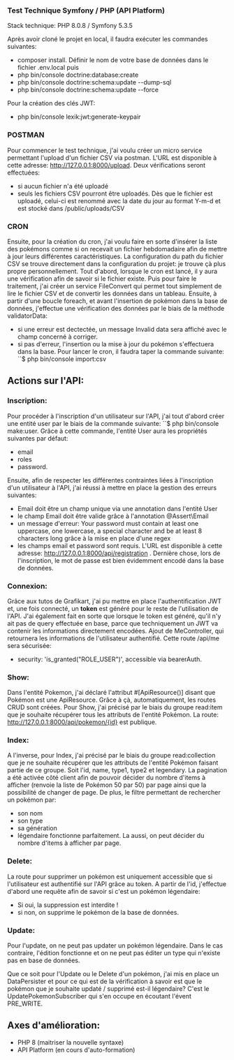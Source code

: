 ### Test Technique Symfony / PHP (API Platform)

Stack technique: PHP 8.0.8 / Symfony 5.3.5

Après avoir cloné le projet en local, il faudra exécuter les commandes suivantes:
 - composer install.
Définir le nom de votre base de données dans le fichier .env.local puis
 - php bin/console doctrine:database:create
 - php bin/console doctrine:schema:update --dump-sql
 - php bin/console doctrine:schema:update --force

Pour la création des clés JWT:
 - php bin/console lexik:jwt:generate-keypair 

### POSTMAN

Pour commencer le test technique, j'ai voulu créer un micro service permettant l'upload d'un fichier CSV via postman.
L'URL est disponible à cette adresse: http://127.0.0.1:8000/upload.
Deux vérifications seront effectuées:
 - si aucun fichier n'a été uploadé
 - seuls les fichiers CSV pourront être uploadés.
Dès que le fichier est uploadé, celui-ci est renommé avec la date du jour au format Y-m-d et est stocké dans /public/uploads/CSV

### CRON

Ensuite, pour la création du cron, j'ai voulu faire en sorte d'insérer la liste des pokémons comme si on recevait un fichier hebdomadaire afin de mettre à jour leurs différentes caractéristiques.
La configuration du path du fichier CSV se trouve directement dans la configuration du projet: je trouve çà plus propre personnellement.
Tout d'abord, lorsque le cron est lancé, il y aura une vérification afin de savoir si le fichier existe.
Puis pour faire le traitement, j'ai créer un service FileConvert qui permet tout simplement de lire le fichier CSV et de convertir les données dans un tableau.
Ensuite, à partir d'une boucle foreach, et avant l'insertion de pokémon dans la base de données, j'effectue une vérification des données par le biais de la méthode validatorData:
 - si une erreur est dectectée, un message Invalid data sera affiché avec le champ concerné à corriger.
 - si pas d'erreur, l'insertion ou la mise à jour du pokémon s'effectuera dans la base.
Pour lancer le cron, il faudra taper la commande suivante:
``$ php bin/console import:csv

## Actions sur l'API:
### Inscription:

Pour procéder à l'inscription d'un utilisateur sur l'API, j'ai tout d'abord créer une entité user par le biais de la commande suivante:
``$ php bin/console make:user.
Grâce à cette commande, l'entité User aura les propriétés suivantes par défaut:
- email
- roles
- password.

Ensuite, afin de respecter les différentes contraintes liées à l'inscription d'un utilisateur à l'API, j'ai réussi à mettre en place la gestion des erreurs suivantes:
 - Email doit être un champ unique via une annotation dans l'entité User
 - le champ Email doit être valide grâce à l'annotation @Assert\Email
 - un message d'erreur: Your password must contain at least one uppercase, one lowercase, a special character and be at least 8 characters long grâce à la mise en place d'une regex
 - les champs email et password sont requis.
L'URL est disponible à cette adresse: http://127.0.0.1:8000/api/registration .
Dernière chose, lors de l'inscription, le mot de passe est bien évidemment encodé dans la base de données.

### Connexion:

Grâce aux tutos de Grafikart, j'ai pu mettre en place l'authentification JWT et, une fois connecté, un **token** est généré pour le reste de l'utilisation de l'API.
J'ai également fait en sorte que lorsque le token est généré, qu'il n'y ait pas de query effectuée en base, parce que techniquement un JWT va contenir les informations directement encodées.
Ajout de MeController, qui retournera les informations de l'utilisateur authentifié.
Cette route /api/me sera sécurisée:
 - security: 'is_granted("ROLE_USER")', accessible via bearerAuth.
 
### Show:

Dans l'entité Pokemon, j'ai déclaré l'attribut #[ApiResource()] disant que Pokémon est une ApiResource.
Grâce à çà, automatiquement, les routes CRUD sont créées.
Pour Show, j'ai précisé par le biais du groupe read:item que je souhaite récupérer tous les attributs de l'entité Pokémon.
La route: http://127.0.0.1:8000/api/pokemon/{id} est publique.

### Index:

A l'inverse, pour Index, j'ai précisé par le biais du groupe read:collection que je ne souhaite récupérer que les attributs de l'entité Pokémon faisant partie de ce groupe.
Soit l'id, name, type1, type2 et legendary.
La pagination a été activée côté client afin de pouvoir décider du nombre d'items à afficher (renvoie la liste de Pokémon 50 par 50) par page ainsi que la possibilité de changer de page.
De plus, le filtre permettant de rechercher un pokémon par: 
 - son nom
 - son type
 - sa génération
 - légendaire
fonctionne parfaitement. La aussi, on peut décider du nombre d'items à afficher par page.

### Delete:

La route pour supprimer un pokémon est uniquement accessible que si l'utilisateur est authentifié sur l'API grâce au token.
A partir de l'id, j'effectue d'abord une requête afin de savoir si c'est un pokémon légendaire:
 - Si oui, la suppression est interdite !
 - si non, on supprime le pokémon de la base de données.
 
### Update:

Pour l'update, on ne peut pas updater un pokémon légendaire.
Dans le cas contraire, l'édition fonctionne et on ne peut pas éditer un type qui n'existe pas en base de données.

Que ce soit pour l'Update ou le Delete d'un pokémon, j'ai mis en place un DataPersister et pour ce qui est de la vérification à savoir est que le pokémon que je souhaite updaté / supprimé est-il légendaire?
C'est le UpdatePokemonSubscriber qui s'en occupe en écoutant l'évent PRE_WRITE.

## Axes d'amélioration:

- PHP 8 (maitriser la nouvelle syntaxe)
- API Platform (en cours d'auto-formation)